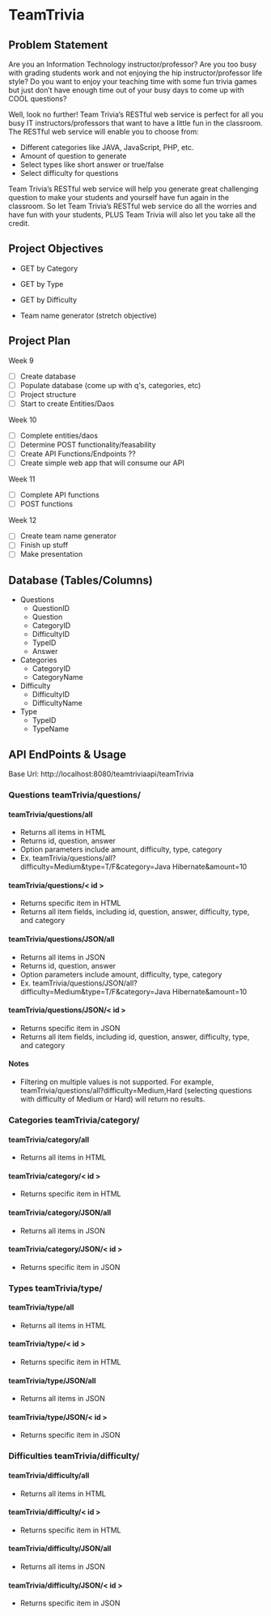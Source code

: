 # TeamTrivia

## Problem Statement
Are you an Information Technology instructor/professor? Are you too busy with grading students work and not enjoying the hip instructor/professor life style? Do you want to enjoy your teaching time with some fun trivia games but just don’t have enough time out of your busy days to come up with COOL questions?

Well, look no further! Team Trivia’s RESTful web service is perfect for all you busy IT instructors/professors that want to have a little fun in the classroom. The RESTful web service will enable you to choose from:
* Different categories like JAVA, JavaScript, PHP, etc.
* Amount of question to generate
* Select types like short answer or true/false
* Select difficulty for questions

Team Trivia’s RESTful web service will help you generate great challenging question to make your students and yourself have fun again in the classroom. So let Team Trivia’s RESTful web service do all the worries and have fun with your students, PLUS Team Trivia will also let you take all the credit.


## Project Objectives
* GET by Category
* GET by Type
* GET by Difficulty

* Team name generator (stretch objective)

## Project Plan
Week 9
- [ ] Create database
- [ ] Populate database (come up with q's, categories, etc)
- [ ] Project structure
- [ ] Start to create Entities/Daos

Week 10
- [ ] Complete entities/daos
- [ ] Determine POST functionality/feasability
- [ ] Create API Functions/Endpoints ??
- [ ] Create simple web app that will consume our API

Week 11
- [ ] Complete API functions
- [ ] POST functions

Week 12
- [ ] Create team name generator
- [ ] Finish up stuff
- [ ] Make presentation

## Database (Tables/Columns)
* Questions
  * QuestionID
  * Question
  * CategoryID
  * DifficultyID
  * TypeID
  * Answer
* Categories
  * CategoryID
  * CategoryName
* Difficulty
  * DifficultyID
  * DifficultyName
* Type
  * TypeID
  * TypeName

## API EndPoints & Usage
Base Url: http://localhost:8080/teamtriviaapi/teamTrivia

### Questions teamTrivia/questions/
#### teamTrivia/questions/all
  * Returns all items in HTML
  * Returns id, question, answer
  * Option parameters include amount, difficulty, type, category
  * Ex. teamTrivia/questions/all?difficulty=Medium&type=T/F&category=Java Hibernate&amount=10

#### teamTrivia/questions/< id >
  * Returns specific item in HTML
  * Returns all item fields, including id, question, answer, difficulty, type, and category

#### teamTrivia/questions/JSON/all
  * Returns all items in JSON
  * Returns id, question, answer
  * Option parameters include amount, difficulty, type, category
  * Ex. teamTrivia/questions/JSON/all?difficulty=Medium&type=T/F&category=Java Hibernate&amount=10

#### teamTrivia/questions/JSON/< id >
  * Returns specific item in JSON
  * Returns all item fields, including id, question, answer, difficulty, type, and category

#### Notes
  * Filtering on multiple values is not supported. For example, teamTrivia/questions/all?difficulty=Medium,Hard (selecting questions with difficulty of Medium or Hard) will return no results.

### Categories teamTrivia/category/

#### teamTrivia/category/all
  * Returns all items in HTML

#### teamTrivia/category/< id >
  * Returns specific item in HTML

#### teamTrivia/category/JSON/all
  * Returns all items in JSON

#### teamTrivia/category/JSON/< id >
  * Returns specific item in JSON


### Types teamTrivia/type/

#### teamTrivia/type/all
  * Returns all items in HTML

#### teamTrivia/type/< id >
  * Returns specific item in HTML

#### teamTrivia/type/JSON/all
  * Returns all items in JSON

#### teamTrivia/type/JSON/< id >
  * Returns specific item in JSON

### Difficulties teamTrivia/difficulty/

#### teamTrivia/difficulty/all
  * Returns all items in HTML

#### teamTrivia/difficulty/< id >
  * Returns specific item in HTML

#### teamTrivia/difficulty/JSON/all
  * Returns all items in JSON

#### teamTrivia/difficulty/JSON/< id >
  * Returns specific item in JSON

